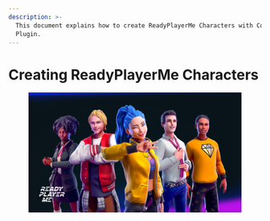 ```yaml
---
description: >-
  This document explains how to create ReadyPlayerMe Characters with Convai
  Plugin.
---
```


# Creating ReadyPlayerMe Characters

<figure><img src="../../../../.gitbook/assets/image (10) (1) (1).png" alt=""><figcaption></figcaption></figure>

